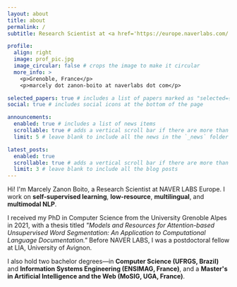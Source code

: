 ```yaml
---
layout: about
title: about
permalink: /
subtitle: Research Scientist at <a href='https://europe.naverlabs.com/'>NAVER LABS Europe</a>.

profile:
  align: right
  image: prof_pic.jpg
  image_circular: false # crops the image to make it circular
  more_info: >
    <p>Grenoble, France</p>
    <p>marcely dot zanon-boito at naverlabs dot com</p>

selected_papers: true # includes a list of papers marked as "selected={true}"
social: true # includes social icons at the bottom of the page

announcements:
  enabled: true # includes a list of news items
  scrollable: true # adds a vertical scroll bar if there are more than 3 news items
  limit: 5 # leave blank to include all the news in the `_news` folder

latest_posts:
  enabled: true
  scrollable: true # adds a vertical scroll bar if there are more than 3 new posts items
  limit: 3 # leave blank to include all the blog posts
---
```


Hi! I'm Marcely Zanon Boito, a Research Scientist at NAVER LABS Europe. I work on **self-supervised learning**, **low-resource**, **multilingual**, and **multimodal NLP**.

I received my PhD in Computer Science from the University Grenoble Alpes in 2021, with a thesis titled *"Models and Resources for Attention-based Unsupervised Word Segmentation: An Application to Computational Language Documentation."* Before NAVER LABS, I was a postdoctoral fellow at LIA, University of Avignon.

I also hold two bachelor degrees—in **Computer Science (UFRGS, Brazil)** and **Information Systems Engineering (ENSIMAG, France)**, and a **Master's in Artificial Intelligence and the Web (MoSIG, UGA, France)**.
